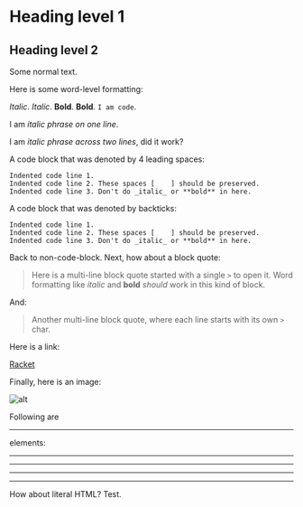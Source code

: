 # Heading level 1

## Heading level 2

Some normal text.

Here is some word-level formatting:

_Italic_.
*Italic*.
__Bold__.
**Bold**.
`I am code`.

I am _italic phrase on one line_.

I am _italic phrase across two
lines_, did it work?

A code block that was denoted by 4 leading spaces:

    Indented code line 1.
    Indented code line 2. These spaces [    ] should be preserved.
    Indented code line 3. Don't do _italic_ or **bold** in here.

A code block that was denoted by backticks:

```racket
Indented code line 1.
Indented code line 2. These spaces [    ] should be preserved.
Indented code line 3. Don't do _italic_ or **bold** in here.
```
Back to non-code-block. Next, how about a block quote:

> Here is a multi-line block quote started
with a single `>` to open it. Word formatting
like _italic_ and __bold__ _should_ work in this
kind of block.

And:

> Another multi-line block quote, where
> each line starts with its own `>` char.

Here is a link:

[Racket](http://www.racket-lang.org/)

Finally, here is an image:

![alt](http://racket-lang.org/logo.png "Racket logo")

Following are <hr> elements:

---

***

- - -

* * *

How about literal HTML? <span>Test</span>.


